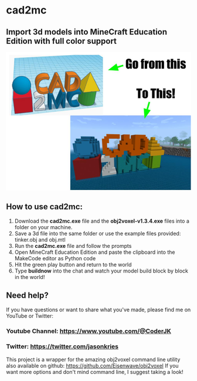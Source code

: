 # cad2mc
## Import 3d models into MineCraft Education Edition with full color support
![CAD 2 MC Example Image](https://github.com/jkries/cad2mc/blob/main/CAD2MC_Graphic1.jpg)

## How to use cad2mc:

1. Download the **cad2mc.exe** file and the **obj2voxel-v1.3.4.exe** files into a folder on your machine.
2. Save a 3d file into the same folder or use the example files provided: tinker.obj and obj.mtl
3. Run the **cad2mc.exe** file and follow the prompts
4. Open MineCraft Education Edition and paste the clipboard into the MakeCode editor as Python code
5. Hit the green play button and return to the world
6. Type **buildnow** into the chat and watch your model build block by block in the world!

## Need help?
If you have questions or want to share what you've made, please find me on YouTube or Twitter:
### Youtube Channel: https://www.youtube.com/@CoderJK
### Twitter: https://twitter.com/jasonkries

This project is a wrapper for the amazing obj2voxel command line utility also available on github: https://github.com/Eisenwave/obj2voxel
If you want more options and don't mind command line, I suggest taking a look!
